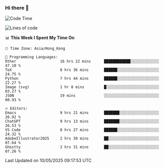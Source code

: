 ### Hi there 👋

<!--
**nicehiro/nicehiro** is a ✨ _special_ ✨ repository because its `README.md` (this file) appears on your GitHub profile.

Here are some ideas to get you started:

- 🔭 I’m currently working on ...
- 🌱 I’m currently learning ...
- 👯 I’m looking to collaborate on ...
- 🤔 I’m looking for help with ...
- 💬 Ask me about ...
- 📫 How to reach me: ...
- 😄 Pronouns: ...
- ⚡ Fun fact: ...
-->

<!--START_SECTION:waka-->
![Code Time](http://img.shields.io/badge/Code%20Time-646%20hrs-blue)

![Lines of code](https://img.shields.io/badge/From%20Hello%20World%20I%27ve%20Written-1.7%20million%20lines%20of%20code-blue)

📊 **This Week I Spent My Time On** 

```text
🕑︎ Time Zone: Asia/Hong_Kong

💬 Programming Languages: 
Other                    16 hrs 22 mins      ████████████░░░░░░░░░░░░░   47.10 % 
TeX                      8 hrs 36 mins       ██████░░░░░░░░░░░░░░░░░░░   24.75 % 
Python                   7 hrs 44 mins       ██████░░░░░░░░░░░░░░░░░░░   22.27 % 
Image (svg)              1 hr 8 mins         █░░░░░░░░░░░░░░░░░░░░░░░░   03.27 % 
JSON                     19 mins             ░░░░░░░░░░░░░░░░░░░░░░░░░   00.93 % 

🔥 Editors: 
Emacs                    9 hrs 21 mins       ███████░░░░░░░░░░░░░░░░░░   26.92 % 
ChatGPT                  9 hrs 13 mins       ███████░░░░░░░░░░░░░░░░░░   26.53 % 
VS Code                  8 hrs 27 mins       ██████░░░░░░░░░░░░░░░░░░░   24.32 % 
AdobeIllustrator2025     2 hrs 39 mins       ██░░░░░░░░░░░░░░░░░░░░░░░   07.64 % 
Ghostty                  2 hrs 31 mins       ██░░░░░░░░░░░░░░░░░░░░░░░   07.26 % 
```


 Last Updated on 10/05/2025 09:17:53 UTC
<!--END_SECTION:waka-->
